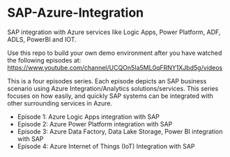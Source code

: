 # SAP-Azure-Integration
SAP integration with Azure services like Logic Apps, Power Platform, ADF, ADLS, PowerBI and IOT.

Use this repo to build your own demo environment after you have watched the following episodes at: https://www.youtube.com/channel/UCQOn5Ia5ML0qFRNY1XJbd5g/videos

This is a four episodes series. Each episode depicts an SAP business scenario using Azure Integration/Analytics solutions/services.
This series focuses on how easily, and quickly SAP systems can be integrated with other surrounding services in Azure.  
- Episode 1: Azure Logic Apps integration with SAP
- Episode 2: Azure Power Platform integration with SAP
- Episode 3: Azure Data Factory, Data Lake Storage, Power BI integration with SAP
- Episode 4: Azure Internet of Things (IoT) Integration with SAP

